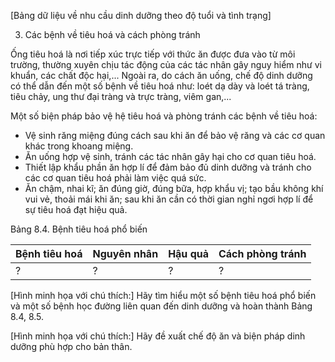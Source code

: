 [Bảng dữ liệu về nhu cầu dinh dưỡng theo độ tuổi và tình trạng]

3. Các bệnh về tiêu hoá và cách phòng tránh

Ống tiêu hoá là nơi tiếp xúc trực tiếp với thức ăn được đưa vào từ môi trường, thường xuyên chịu tác động của các tác nhân gây nguy hiểm như vi khuẩn, các chất độc hại,... Ngoài ra, do cách ăn uống, chế độ dinh dưỡng có thể dẫn đến một số bệnh về tiêu hoá như: loét dạ dày và loét tá tràng, tiêu chảy, ung thư đại tràng và trực tràng, viêm gan,...

Một số biện pháp bảo vệ hệ tiêu hoá và phòng tránh các bệnh về tiêu hoá:

- Vệ sinh răng miệng đúng cách sau khi ăn để bảo vệ răng và các cơ quan khác trong khoang miệng.
- Ăn uống hợp vệ sinh, tránh các tác nhân gây hại cho cơ quan tiêu hoá.
- Thiết lập khẩu phần ăn hợp lí để đảm bảo đủ dinh dưỡng và tránh cho các cơ quan tiêu hoá phải làm việc quá sức.
- Ăn chậm, nhai kĩ; ăn đúng giờ, đúng bữa, hợp khẩu vị; tạo bầu không khí vui vẻ, thoải mái khi ăn; sau khi ăn cần có thời gian nghỉ ngơi hợp lí để sự tiêu hoá đạt hiệu quả.

Bảng 8.4. Bệnh tiêu hoá phổ biến

| Bệnh tiêu hoá | Nguyên nhân | Hậu quả | Cách phòng tránh |
|----------------|-------------|---------|-------------------|
| ? | ? | ? | ? |

[Hình minh họa với chú thích:]
Hãy tìm hiểu một số bệnh tiêu hoá phổ biến và một số bệnh học đường liên quan đến dinh dưỡng và hoàn thành Bảng 8.4, 8.5.

[Hình minh họa với chú thích:]
Hãy đề xuất chế độ ăn và biện pháp dinh dưỡng phù hợp cho bản thân.
